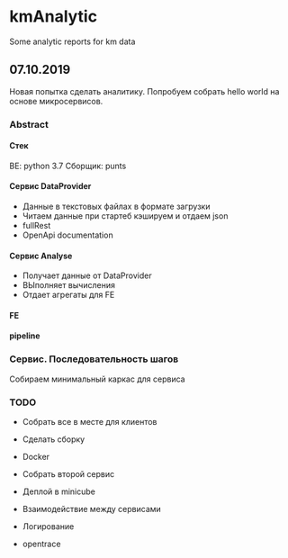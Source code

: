 # kmAnalytic
Some analytic reports for km data

## 07.10.2019
Новая попытка сделать аналитику. 
Попробуем собрать hello world на основе микросервисов. 

### Abstract 

#### Стек
BE: python 3.7
Сборщик: punts


#### Сервис DataProvider
- Данные в текстовых файлах в формате загрузки
- Читаем данные при стартеб кэшируем и отдаем json 
- fullRest
- OpenApi documentation

#### Сервис Analyse
- Получает данные от DataProvider
- ВЫполняет вычисления
- Отдает агрегаты для FE

#### FE

#### pipeline

### Сервис. Последовательность шагов
Собираем минимальный каркас для сервиса

### TODO
- Собрать все в месте для клиентов
- Сделать сборку
- Docker

- Собрать второй сервис
- Деплой в  minicube
- Взаимодействие между сервисами
- Логирование

- opentrace
